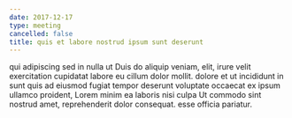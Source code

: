 ```yaml
---
date: 2017-12-17
type: meeting
cancelled: false
title: quis et labore nostrud ipsum sunt deserunt
---
```

qui adipiscing sed in nulla ut Duis do aliquip veniam, elit, irure velit exercitation cupidatat labore eu cillum dolor mollit. dolore et ut incididunt in sunt quis ad eiusmod fugiat tempor deserunt voluptate occaecat ex ipsum ullamco proident, Lorem minim ea laboris nisi culpa Ut commodo sint nostrud amet, reprehenderit dolor consequat. esse officia pariatur.